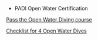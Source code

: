 * PADI Open Water Certification

[Pass the Open Water Diving course](https://www.atlasandboots.com/how-to-pass-padi-open-water-diver/)

[Checklist for 4 Open Water Dives](http://www.scubamarcos.com/PDF/PADI-Scuba-Skills-Required-over-4-Dives.pdf)

